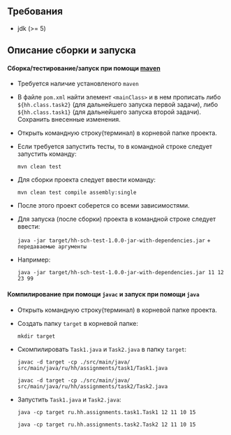 ## Требования
* jdk (>= 5)

## Описание сборки и запуска

#### Сборка/тестирование/запуск при помощи [maven](http://maven.apache.org/)

* Требуется наличие установленого `maven`

* В файле `pom.xml` найти элемент `<mainClass>` и в нем прописать либо
`${hh.class.task2}` (для дальнейшего запуска первой задачи), либо `${hh.class.task1}` (для дальнейшего запуска второй задачи). Сохранить внесенные изменения.

* Открыть командную строку(терминал) в корневой папке проекта.

* Если требуется запустить тесты, то в командной строке следует запустить команду: 

    `mvn clean test`

* Для сборки проекта следует ввести команду:

    `mvn clean test compile assembly:single`

* После этого проект соберется со всеми зависимостями.

* Для запуска (после сборки) проекта в командной строке следует ввести: 

    `java -jar target/hh-sch-test-1.0.0-jar-with-dependencies.jar` + `передаваемые аргументы`

* Например:

     `java -jar target/hh-sch-test-1.0.0-jar-with-dependencies.jar 11 12 23 99`


#### Компилирование при помощи `javac` и запуск при помощи `java`

* Открыть командную строку(терминал) в корневой папке проекта.

* Создать папку `target` в корневой папке:

     `mkdir target`

* Скомпилировать `Task1.java` и `Task2.java` в папку `target`:

     `javac -d target -cp ./src/main/java/ src/main/java/ru/hh/assignments/task1/Task1.java`

     `javac -d target -cp ./src/main/java/ src/main/java/ru/hh/assignments/task2/Task2.java`

* Запустить `Task1.java` и `Task2.java`:

     `java -cp target ru.hh.assignments.task1.Task1 12 11 10 15`

     `java -cp target ru.hh.assignments.task2.Task2 12 11 10 15`

